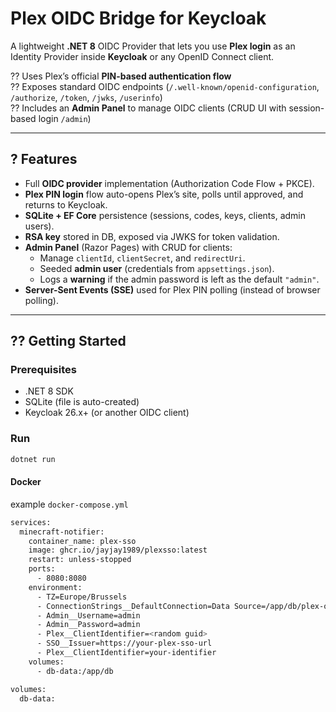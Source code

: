 # Plex OIDC Bridge for Keycloak

A lightweight **.NET 8** OIDC Provider that lets you use **Plex login** as an Identity Provider inside **Keycloak** or any OpenID Connect client.

?? Uses Plex’s official **PIN-based authentication flow**  
?? Exposes standard OIDC endpoints (`/.well-known/openid-configuration`, `/authorize`, `/token`, `/jwks`, `/userinfo`)  
?? Includes an **Admin Panel** to manage OIDC clients (CRUD UI with session-based login `/admin`)  

---

## ? Features

- Full **OIDC provider** implementation (Authorization Code Flow + PKCE).  
- **Plex PIN login** flow auto-opens Plex’s site, polls until approved, and returns to Keycloak.  
- **SQLite + EF Core** persistence (sessions, codes, keys, clients, admin users).  
- **RSA key** stored in DB, exposed via JWKS for token validation.  
- **Admin Panel** (Razor Pages) with CRUD for clients:  
  - Manage `clientId`, `clientSecret`, and `redirectUri`.  
  - Seeded **admin user** (credentials from `appsettings.json`).  
  - Logs a **warning** if the admin password is left as the default `"admin"`.  
- **Server-Sent Events (SSE)** used for Plex PIN polling (instead of browser polling).

---

## ?? Getting Started

### Prerequisites
- .NET 8 SDK  
- SQLite (file is auto-created)  
- Keycloak 26.x+ (or another OIDC client)

### Run

```bash
dotnet run
````


#### Docker

example `docker-compose.yml`

```bash
services:
  minecraft-notifier:
    container_name: plex-sso
    image: ghcr.io/jayjay1989/plexsso:latest
    restart: unless-stopped
    ports:
      - 8080:8080
    environment:
      - TZ=Europe/Brussels
      - ConnectionStrings__DefaultConnection=Data Source=/app/db/plex-oidc-bridge.db;
      - Admin__Username=admin
      - Admin__Password=admin
      - Plex__ClientIdentifier=<random guid>
      - SSO__Issuer=https://your-plex-sso-url
      - Plex__ClientIdentifier=your-identifier
    volumes:
      - db-data:/app/db

volumes:
  db-data:
```
